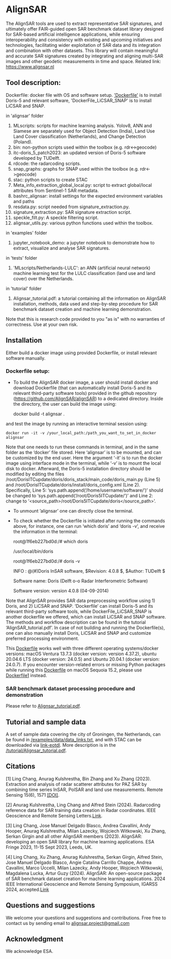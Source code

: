 # AlignSAR
The AlignSAR tools are used to extract representative SAR signatures, and ultimately offer FAIR-guided open SAR benchmark dataset library designed for SAR-based artificial intelligence applications, while ensuring interoperability and consistency with existing and upcoming initiatives and technologies, facilitating wider exploitation of SAR data and its integration and combination with other datasets. This library will contain meaningful and accurate SAR signatures created by integrating and aligning multi-SAR images and other geodetic measurements in time and space. Related link: https://www.alignsar.nl

## Tool description:
Dockerfile: docker file with OS and software setup. ['Dockerfile'](https://github.com/AlignSAR/alignSAR/blob/main/Dockerfile) is to install Doris-5 and relevant software, 'DockerFile_LiCSAR_SNAP' is to install LiCSAR and SNAP.

 in 'alignsar' folder
1. MLscripts: scripts for machine learning analysis. Yolov8, ANN and Siamese are separately used for Object Detection (India), Land Use Land Cover classification (Netherlands), and Change Detection (Poland).  
2. bin: non-python scripts used within the toolbox (e.g. rdr<->geocode)
3. itc-doris_5_patch2023: an updated version of Doris-5 software developed by TUDelft.
4. rdcode: the radarcoding scripts.
5. snap_graphs: graphs for SNAP used within the toolbox (e.g. rdr<->geocode)
6. stac: python scripts to create STAC
7. Meta_info_extraction_global_local.py: script to extract global/local attributes from Sentinel-1 SAR metadata. 
8. bashrc_alignsar: install settings for the expected environment variables and paths
9. resdata.py: script needed from signature_extraction.py.
10. signature_extraction.py: SAR signature extraction script.
11. speckle_filt.py: A speckle filtering script.
12. alignsar_utils.py: various python functions used within the toolbox.

in 'examples' folder
1. jupyter_notebook_demo: a jupyter notebook to demonstrate how to extract, visualize and analyse SAR signatures.

in 'tests' folder
1. 'MLscripts/Netherlands-LULC': an ANN (artificial neural network) machine learning test for the LULC classification (land use and land cover) over the Netherlands.

in 'tutorial' folder
1. Alignsar_tutorial.pdf: a tutorial containing all the information on AlignSAR installation, methods, data used and step-by-step procedure for SAR benchmark dataset creation and machine learning demonstration.
   
Note that this is research code provided to you "as is" with no warranties of correctness. Use at your own risk.

## Installation
Either build a docker image using provided Dockerfile, or install relevant software manually. 

###	Dockerfile setup:

- To build the AlignSAR docker image, a user should install docker and download Dockerfile (that can automatically install Doris-5 and its relevant third-party software tools) provided in the github repository (https://github.com/AlignSAR/alignSAR) to a dedicated directory. Inside the directory, the user can build the image using:

     docker build -t alignsar .

and test the image by running an interactive terminal session using:

    docker run -it -v /your_local_path:/path_you_want_to_set_in_docker alignsar 

Note that one needs to run these commands in terminal, and in the same folder as the ‘docker’ file stored. Here ‘alignsar’ is to be mounted, and can be customized by the end user. Here the argument ‘-it’ is to run the docker image using interface mode in the terminal, while ‘-v’ is to mount the local disk to
docker. Afterward, the Doris-5 installation directory should be modified by editing the files
/root/DorisITCupdate/doris/doris_stack/main_code/doris_main.py (Line 5) and
/root/DorisITCupdate/doris/install/doris_config.xml (Line 2). Specifically, Line 5:
‘sys.path.append(‘/home/username/software/’)’ should be changed to
‘sys.path.append(‘/root/Doris5ITCupdate/’)’ and Line 2: change to ‘<source_path>/root/Doris5ITCupdate/doris</source_path>’.

- To unmount ’alignsar’ one can directly close the terminal.

- To check whether the Dockerfile is initiated after running the commands above, for instance, one can run ‘which doris’ and ‘doris -v’, and receive the information in the terminal:
  
     root@1f6eb227bd0d:/# which doris

     /usr/local/bin/doris

     root@1f6eb227bd0d:/# doris -v

     INFO    : @(#)Doris InSAR software, $Revision: 4.0.8 $, $Author: TUDelft $

     Software name:    Doris (Delft o-o Radar Interferometric Software)

     Software version: version  4.0.8 (04-09-2014)

                     
Note that AlignSAR provides SAR data preprocessing workflow using 1) Doris, and 2) LiCSAR and SNAP. ‘Dockerfile’ can install Doris-5 and its relevant third-party software tools, while DockerFile_LiCSAR_SNAP is another dockerfile we offered, which can install LiCSAR and SNAP software. The methods and workflow description can be found in the tutorial ‘AlignSAR_tutorial.pdf’. In case of not building and running the Dockerfile(s), one can also manually install Doris, LiCSAR and SNAP and customize preferred processing environment. 

This [Dockerfile](https://github.com/AlignSAR/alignSAR/blob/main/Dockerfile) works well with three different operating systems/docker versions: macOS  Ventura 13.7.3 (docker version: version 4.37.2), ubuntu 20.04.6 LTS (docker version: 24.0.5) and Ubuntu 20.04.1 (docker version: 24.0.7). If you encounter version-related errors or missing Python packages while running this [Dockerfile](https://github.com/AlignSAR/alignSAR/blob/main/Dockerfile) on macOS Sequoia 15.2, please use [Dockerfile1](https://github.com/AlignSAR/alignSAR/blob/main/misc/Dockerfile1) instead.

###	SAR benchmark dataset processing procedure and demonstration 
Please refer to [Alignsar_tutorial.pdf](https://github.com/AlignSAR/alignSAR/blob/main/tutorial/AlignSAR_tutorial.pdf).



## Tutorial and sample data
A set of sample data covering the city of Groningen, the Netherlands, can be found in [/examples/data/data_links.txt]( https://github.com/AlignSAR/alignSAR/blob/main/examples/data/data_links.txt), and with STAC can be downloaded via [link-eotdl](https://www.eotdl.com/datasets/). More description is in the [/tutorial/Alignsar_tutorial.pdf](https://github.com/AlignSAR/alignSAR/blob/main/tutorial/AlignSAR_tutorial.pdf).

## Citations
[1] Ling Chang, Anurag Kulshrestha, Bin Zhang and Xu Zhang (2023). Extraction and analysis of radar scatterer attributes for PAZ SAR by combining time series InSAR, PolSAR and land use measurements. Remote Sensing 15(6), 1571 [[DOI]](https://doi.org/10.3390/rs15061571).  

[2] Anurag Kulshrestha, Ling Chang and Alfred Stein (2024). Radarcoding reference data for SAR training data creation in Radar coordinates. IEEE Geoscience and Remote Sensing Letters.[Link](https://ieeexplore.ieee.org/document/10478187).

[3] Ling Chang, Jose Manuel Delgado Blasco, Andrea Cavallini, Andy Hooper, Anurag Kulshrestha, Milan Lazecky, Wojciech Witkowski, Xu Zhang, Serkan Girgin and all other AlignSAR members (2023). AlignSAR: developing an open SAR library for machine learning applications. ESA Fringe 2023, 11-15 Sept 2023, Leeds, UK.

[4] Ling Chang, Xu Zhang, Anurag Kulshrestha, Serkan Girgin, Alfred Stein, Jose Manuel Delgado Blasco, Angie Catalina Carrillo Chappe, Andrea Cavallini, Marco Uccelli, Milan  Lazecky, Andy Hooper, Wojciech Witkowski,  Magdalena Lucka, Artur Guzy (2024). AlignSAR: An open-source package of SAR benchmark dataset creation for machine learning applications. 2024 IEEE International Geoscience and Remote Sensing Symposium, IGARSS 2024, accepted.[Link](https://surfdrive.surf.nl/files/index.php/s/yAgIc2QQ84ht3c1)

## Questions and suggestions
We welcome your questions and suggestions and contributions. Free free to contact us by sending email to alignsar.project@gmail.com

## Acknowledgment
We acknowledge ESA. 




